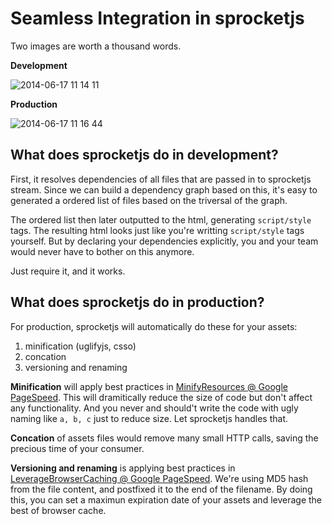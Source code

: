 # Seamless Integration in sprocketjs

Two images are worth a thousand words.

**Development**

![2014-06-17 11 14 11](https://cloud.githubusercontent.com/assets/922234/3295916/8ce5484c-f5cd-11e3-98d9-9c9535c1c0d6.png)

**Production**

![2014-06-17 11 16 44](https://cloud.githubusercontent.com/assets/922234/3295928/d6ae0eaa-f5cd-11e3-8f28-5e39dcdb90de.png)


## What does sprocketjs do in development?

First, it resolves dependencies of all files that are passed in to sprocketjs stream. Since we can build a dependency graph based on this, it's easy to generated a ordered list of files based on the triversal of the graph.

The ordered list then later outputted to the html, generating `script/style` tags. The resulting html looks just like you're writting `script/style` tags yourself. But by declaring your dependencies explicitly, you and your team would never have to bother on this anymore.

Just require it, and it works.


## What does sprocketjs do in production?

For production, sprocketjs will automatically do these for your assets:

1. minification (uglifyjs, csso)
2. concation
3. versioning and renaming

**Minification** will apply best practices in [MinifyResources @ Google PageSpeed](https://developers.google.com/speed/docs/insights/MinifyResources). This will dramitically reduce the size of code but don't affect any functionality. And you never and should't write the code with ugly naming like `a, b, c` just to reduce size. Let sprocketjs handles that.


**Concation** of assets files would remove many small HTTP calls, saving the precious time of your consumer.

**Versioning and renaming** is applying best practices in [LeverageBrowserCaching @ Google PageSpeed](https://developers.google.com/speed/docs/insights/LeverageBrowserCaching). We're using MD5 hash from the file content, and postfixed it to the end of the filename. By doing this, you can set a maximun expiration date of your assets and leverage the best of browser cache.

